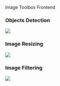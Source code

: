 Image Toolbox Frontend

### Objects Detection
<img src="https://storage.googleapis.com/buildship-vos7yw-europe-west1/uploaded-files/obj_det.gif">

### Image Resizing
<img src="https://storage.googleapis.com/buildship-vos7yw-europe-west1/uploaded-files/rsz.gif">

### Image Filtering
<img src="https://storage.googleapis.com/buildship-vos7yw-europe-west1/uploaded-files/flt.gif">